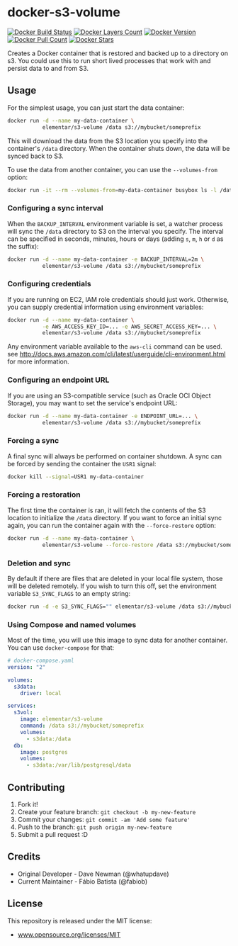 # docker-s3-volume

[![Docker Build Status](https://img.shields.io/docker/build/elementar/s3-volume?style=plastic)](https://hub.docker.com/r/elementar/s3-volume)
[![Docker Layers Count](https://img.shields.io/microbadger/layers/elementar/s3-volume?style=plastic)](https://hub.docker.com/r/elementar/s3-volume)
[![Docker Version](https://img.shields.io/docker/v/elementar/s3-volume?style=plastic)](https://hub.docker.com/r/elementar/s3-volume)
[![Docker Pull Count](https://img.shields.io/docker/pulls/elementar/s3-volume?style=plastic)](https://hub.docker.com/r/elementar/s3-volume)
[![Docker Stars](https://img.shields.io/docker/stars/elementar/s3-volume?style=plastic)](https://hub.docker.com/r/elementar/s3-volume)

Creates a Docker container that is restored and backed up to a directory on s3.
You could use this to run short lived processes that work with and persist data to and from S3.

## Usage

For the simplest usage, you can just start the data container:

```bash
docker run -d --name my-data-container \
           elementar/s3-volume /data s3://mybucket/someprefix
```

This will download the data from the S3 location you specify into the
container's `/data` directory. When the container shuts down, the data will be
synced back to S3.

To use the data from another container, you can use the `--volumes-from` option:

```bash
docker run -it --rm --volumes-from=my-data-container busybox ls -l /data
```

### Configuring a sync interval

When the `BACKUP_INTERVAL` environment variable is set, a watcher process will
sync the `/data` directory to S3 on the interval you specify. The interval can
be specified in seconds, minutes, hours or days (adding `s`, `m`, `h` or `d` as
the suffix):

```bash
docker run -d --name my-data-container -e BACKUP_INTERVAL=2m \
           elementar/s3-volume /data s3://mybucket/someprefix
```

### Configuring credentials

If you are running on EC2, IAM role credentials should just work. Otherwise,
you can supply credential information using environment variables:

```bash
docker run -d --name my-data-container \
           -e AWS_ACCESS_KEY_ID=... -e AWS_SECRET_ACCESS_KEY=... \
           elementar/s3-volume /data s3://mybucket/someprefix
```

Any environment variable available to the `aws-cli` command can be used. see
http://docs.aws.amazon.com/cli/latest/userguide/cli-environment.html for more
information.

### Configuring an endpoint URL

If you are using an S3-compatible service (such as Oracle OCI Object Storage), you may want to set the service's endpoint URL:

```bash
docker run -d --name my-data-container -e ENDPOINT_URL=... \
           elementar/s3-volume /data s3://mybucket/someprefix
```

### Forcing a sync

A final sync will always be performed on container shutdown. A sync can be
forced by sending the container the `USR1` signal:

```bash
docker kill --signal=USR1 my-data-container
```

### Forcing a restoration

The first time the container is ran, it will fetch the contents of the S3
location to initialize the `/data` directory. If you want to force an initial
sync again, you can run the container again with the `--force-restore` option:

```bash
docker run -d --name my-data-container \
           elementar/s3-volume --force-restore /data s3://mybucket/someprefix
```

### Deletion and sync

By default if there are files that are deleted in your local file system, those will be deleted remotely. If you wish to turn this off, set the environment variable `S3_SYNC_FLAGS` to an empty string:

```bash
docker run -d -e S3_SYNC_FLAGS="" elementar/s3-volume /data s3://mybucket/someprefix
```

### Using Compose and named volumes

Most of the time, you will use this image to sync data for another container.
You can use `docker-compose` for that:

```yaml
# docker-compose.yaml
version: "2"

volumes:
  s3data:
    driver: local

services:
  s3vol:
    image: elementar/s3-volume
    command: /data s3://mybucket/someprefix
    volumes:
      - s3data:/data
  db:
    image: postgres
    volumes:
      - s3data:/var/lib/postgresql/data
```

## Contributing

1. Fork it!
2. Create your feature branch: `git checkout -b my-new-feature`
3. Commit your changes: `git commit -am 'Add some feature'`
4. Push to the branch: `git push origin my-new-feature`
5. Submit a pull request :D

## Credits

* Original Developer - Dave Newman (@whatupdave)
* Current Maintainer - Fábio Batista (@fabiob)

## License

This repository is released under the MIT license:

* www.opensource.org/licenses/MIT
